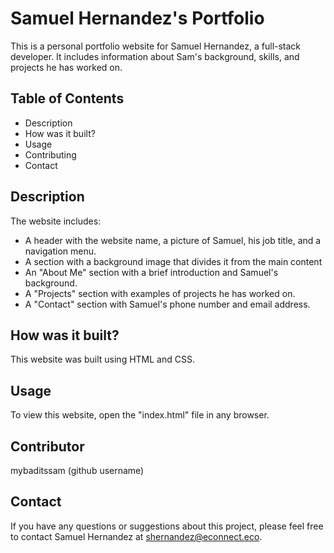 # Samuel Hernandez's Portfolio

This is a personal portfolio website for Samuel Hernandez, a full-stack developer. It includes information about Sam's background, skills, and projects he has worked on.

## Table of Contents
- Description
- How was it built?
- Usage
- Contributing
- Contact

## Description

The website includes:

- A header with the website name, a picture of Samuel, his job title, and a navigation menu.
- A section with a background image that divides it from the main content
- An "About Me" section with a brief introduction and Samuel's background.
- A "Projects" section with examples of projects he has worked on.
- A "Contact" section with Samuel's phone number and email address.

## How was it built?

This website was built using HTML and CSS.

## Usage

To view this website,  open the "index.html" file in any browser.

## Contributor

 mybaditssam (github username)

 ## Contact
If you have any questions or suggestions about this project, please feel free to contact Samuel Hernandez at shernandez@econnect.eco.

